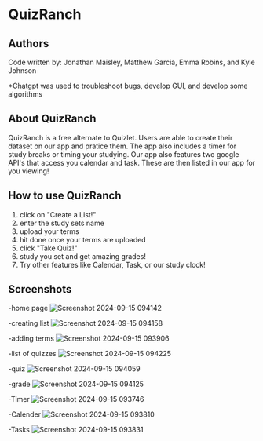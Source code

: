 QuizRanch
======= 
Authors
-----------
Code written by: Jonathan Maisley, Matthew Garcia,
Emma Robins, and Kyle Johnson

*Chatgpt was used to troubleshoot bugs, develop GUI, and develop some algorithms

About QuizRanch
-----------
QuizRanch is a free alternate to Quizlet. Users are able to create their dataset on our app and pratice them. The app also includes a timer for study breaks or timing your studying. Our app also features two google API's that access you calendar and task. These are then listed in our app for you viewing!

How to use QuizRanch
-----------
1. click on "Create a List!"
2. enter the study sets name
3. upload your terms
4. hit done once your terms are uploaded
5. click "Take Quiz!"
6. study you set and get amazing grades!
7. Try other features like Calendar, Task, or our study clock!

Screenshots
---------- 

-home page
![Screenshot 2024-09-15 094142](https://github.com/user-attachments/assets/1a0c0257-2e7a-45bc-881f-506a2ec6722a)


-creating list
![Screenshot 2024-09-15 094158](https://github.com/user-attachments/assets/adb739b8-8c5c-499a-89ba-9296a8038c73)

-adding terms
![Screenshot 2024-09-15 093906](https://github.com/user-attachments/assets/efa38e67-e80a-4868-b232-f9e916d9673b)

-list of quizzes
![Screenshot 2024-09-15 094225](https://github.com/user-attachments/assets/3152b18c-515b-49a0-9aad-e6b45a756c75)

-quiz
![Screenshot 2024-09-15 094059](https://github.com/user-attachments/assets/575a178f-4b4d-4561-965a-3bb3c0e2de3a)

-grade
![Screenshot 2024-09-15 094125](https://github.com/user-attachments/assets/e0c4fda2-39cb-4fdc-9a77-c2618b918429)


-Timer
![Screenshot 2024-09-15 093746](https://github.com/user-attachments/assets/b6544bdd-15e8-4daa-a5ec-3fd217a2dc22)


-Calender
![Screenshot 2024-09-15 093810](https://github.com/user-attachments/assets/9eb095eb-7e2a-40ff-bd99-b1da18d226ff)


-Tasks
![Screenshot 2024-09-15 093831](https://github.com/user-attachments/assets/e78c7799-f411-461f-8027-74c86fe4a922)

